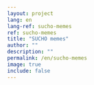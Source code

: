 ```yaml
---
layout: project
lang: en
lang-ref: sucho-memes
ref: sucho-memes
title: "SUCHO memes"
author: ""
description: ""
permalink: /en/sucho-memes
image: true
include: false
---
```

